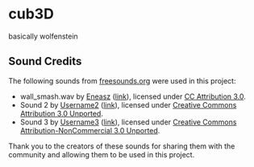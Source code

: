 # cub3D
basically wolfenstein

## Sound Credits

The following sounds from [freesounds.org](https://freesounds.org/) were used in this project:

- wall_smash.wav by [Eneasz](https://freesound.org/people/Eneasz/) ([link](https://freesound.org/people/Eneasz/sounds/161873/)), licensed under [CC Attribution 3.0](https://creativecommons.org/licenses/by-nc/3.0/).
- Sound 2 by [Username2](https://freesounds.org/people/Username2/) ([link](https://freesounds.org/s/234567/)), licensed under [Creative Commons Attribution 3.0 Unported](https://creativecommons.org/licenses/by/3.0/legalcode).
- Sound 3 by [Username3](https://freesounds.org/people/Username3/) ([link](https://freesounds.org/s/345678/)), licensed under [Creative Commons Attribution-NonCommercial 3.0 Unported](https://creativecommons.org/licenses/by-nc/3.0/legalcode).

Thank you to the creators of these sounds for sharing them with the community and allowing them to be used in this project.
